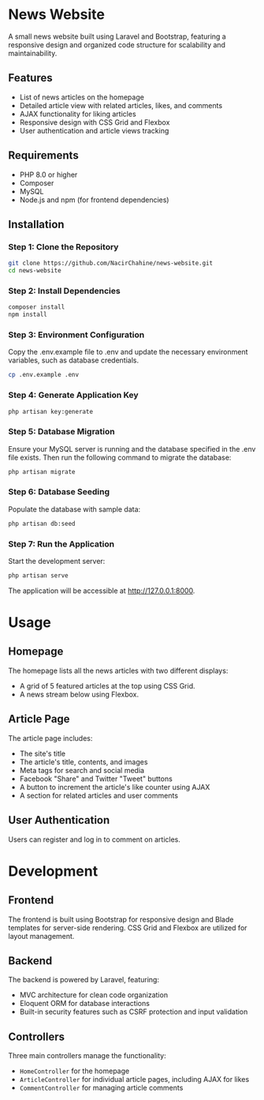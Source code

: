 # News Website

A small news website built using Laravel and Bootstrap, featuring a responsive design and organized code structure for scalability and maintainability.

## Features

- List of news articles on the homepage
- Detailed article view with related articles, likes, and comments
- AJAX functionality for liking articles
- Responsive design with CSS Grid and Flexbox
- User authentication and article views tracking

## Requirements

- PHP 8.0 or higher
- Composer
- MySQL
- Node.js and npm (for frontend dependencies)

## Installation

### Step 1: Clone the Repository
```bash
git clone https://github.com/NacirChahine/news-website.git
cd news-website
```

### Step 2: Install Dependencies
```bash
composer install
npm install
```

### Step 3: Environment Configuration
Copy the .env.example file to .env and update the necessary environment variables, such as database credentials.
```bash
cp .env.example .env
```

### Step 4: Generate Application Key
```bash
php artisan key:generate
```

### Step 5: Database Migration
Ensure your MySQL server is running and the database specified in the .env file exists. Then run the following command to migrate the database:

```bash
php artisan migrate
```

### Step 6: Database Seeding
Populate the database with sample data:
```bash
php artisan db:seed
```

### Step 7: Run the Application
Start the development server:
```bash
php artisan serve
```
The application will be accessible at http://127.0.0.1:8000.

# Usage

## Homepage

The homepage lists all the news articles with two different displays:

- A grid of 5 featured articles at the top using CSS Grid.
- A news stream below using Flexbox.

## Article Page

The article page includes:

- The site's title
- The article's title, contents, and images
- Meta tags for search and social media
- Facebook "Share" and Twitter "Tweet" buttons
- A button to increment the article's like counter using AJAX
- A section for related articles and user comments

## User Authentication

Users can register and log in to comment on articles.

# Development

## Frontend

The frontend is built using Bootstrap for responsive design and Blade templates for server-side rendering. CSS Grid and Flexbox are utilized for layout management.

## Backend

The backend is powered by Laravel, featuring:

- MVC architecture for clean code organization
- Eloquent ORM for database interactions
- Built-in security features such as CSRF protection and input validation

## Controllers

Three main controllers manage the functionality:

- `HomeController` for the homepage
- `ArticleController` for individual article pages, including AJAX for likes
- `CommentController` for managing article comments
